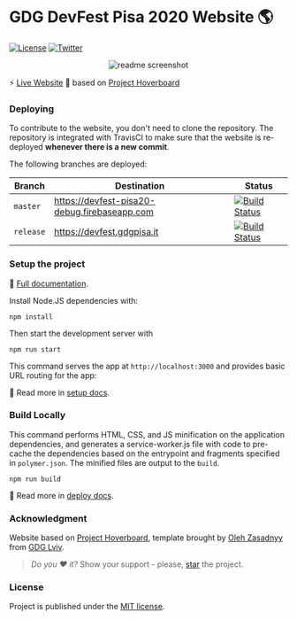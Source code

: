 # GDG DevFest Pisa 2020 Website 🌎

 [![License](https://img.shields.io/badge/license-MIT%20License-brightgreen.svg)](https://opensource.org/licenses/MIT) [![Twitter](https://img.shields.io/badge/Twitter-@gdgPisa-blue.svg?style=flat)](http://twitter.com/gdgPisa)
 
<p align="center">
  <img src="https://i.imgur.com/wUOVkZk.png" alt="readme screenshot"/>
</p>

:zap: [Live Website](https://devfest.gdgpisa.it/)
🤝 based on [Project Hoverboard](https://github.com/gdg-x/hoverboard)

### Deploying

To contribute to the website, you don't need to clone the repository. The repository is integrated with TravisCI to make sure that the website is re-deployed **whenever there is a new commit**.

The following branches are deployed:

| Branch | Destination | Status |
| ------ | ----------- | ------ |
| `master` | https://devfest-pisa20-debug.firebaseapp.com | [![Build Status](https://travis-ci.com/gdgpisa/hoverboard-2020.svg?branch=master)](https://travis-ci.com/gdgpisa/hoverboard-2020) |
| `release` | https://devfest.gdgpisa.it | [![Build Status](https://travis-ci.com/gdgpisa/hoverboard-2020.svg?branch=release)](https://travis-ci.com/gdgpisa/hoverboard-2020) |

### Setup the project
:book: [Full documentation](/docs/).

Install Node.JS dependencies with:
```
npm install
```

Then start the development server with
```
npm run start
```

This command serves the app at `http://localhost:3000` and provides basic URL routing for the app:

:book: Read more in [setup docs](/docs/tutorials/set-up.md).

### Build Locally

This command performs HTML, CSS, and JS minification on the application
dependencies, and generates a service-worker.js file with code to pre-cache the
dependencies based on the entrypoint and fragments specified in `polymer.json`.
The minified files are output to the `build`.

```
npm run build
```

:book: Read more in [deploy docs](/docs/tutorials/deploy.md).   

### Acknowledgment

Website based on [Project Hoverboard](https://github.com/gdg-x/hoverboard), template brought by [Oleh Zasadnyy](https://plus.google.com/+OlehZasadnyy)
from [GDG Lviv](http://lviv.gdg.org.ua/).

> *Do you :heart: it?* Show your support - please, [star](https://github.com/gdg-x/hoverboard) the project.

### License

Project is published under the [MIT license](https://github.com/gdg-x/hoverboard/blob/master/LICENSE.md).  

